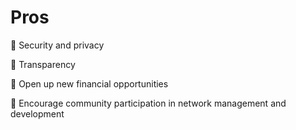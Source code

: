 # Pros

🔸 Security and privacy

🔸 Transparency

🔸 Open up new financial opportunities

🔸 Encourage community participation in network management and development
